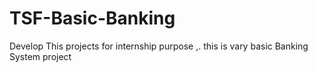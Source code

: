 # TSF-Basic-Banking
Develop This projects for internship purpose ,. this is vary basic Banking System project  
